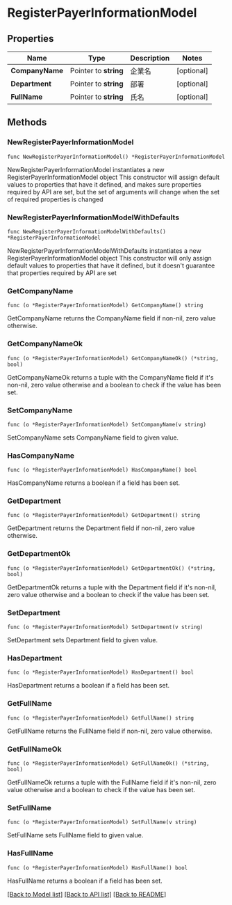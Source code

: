 # RegisterPayerInformationModel

## Properties

Name | Type | Description | Notes
------------ | ------------- | ------------- | -------------
**CompanyName** | Pointer to **string** | 企業名 | [optional] 
**Department** | Pointer to **string** | 部署 | [optional] 
**FullName** | Pointer to **string** | 氏名 | [optional] 

## Methods

### NewRegisterPayerInformationModel

`func NewRegisterPayerInformationModel() *RegisterPayerInformationModel`

NewRegisterPayerInformationModel instantiates a new RegisterPayerInformationModel object
This constructor will assign default values to properties that have it defined,
and makes sure properties required by API are set, but the set of arguments
will change when the set of required properties is changed

### NewRegisterPayerInformationModelWithDefaults

`func NewRegisterPayerInformationModelWithDefaults() *RegisterPayerInformationModel`

NewRegisterPayerInformationModelWithDefaults instantiates a new RegisterPayerInformationModel object
This constructor will only assign default values to properties that have it defined,
but it doesn't guarantee that properties required by API are set

### GetCompanyName

`func (o *RegisterPayerInformationModel) GetCompanyName() string`

GetCompanyName returns the CompanyName field if non-nil, zero value otherwise.

### GetCompanyNameOk

`func (o *RegisterPayerInformationModel) GetCompanyNameOk() (*string, bool)`

GetCompanyNameOk returns a tuple with the CompanyName field if it's non-nil, zero value otherwise
and a boolean to check if the value has been set.

### SetCompanyName

`func (o *RegisterPayerInformationModel) SetCompanyName(v string)`

SetCompanyName sets CompanyName field to given value.

### HasCompanyName

`func (o *RegisterPayerInformationModel) HasCompanyName() bool`

HasCompanyName returns a boolean if a field has been set.

### GetDepartment

`func (o *RegisterPayerInformationModel) GetDepartment() string`

GetDepartment returns the Department field if non-nil, zero value otherwise.

### GetDepartmentOk

`func (o *RegisterPayerInformationModel) GetDepartmentOk() (*string, bool)`

GetDepartmentOk returns a tuple with the Department field if it's non-nil, zero value otherwise
and a boolean to check if the value has been set.

### SetDepartment

`func (o *RegisterPayerInformationModel) SetDepartment(v string)`

SetDepartment sets Department field to given value.

### HasDepartment

`func (o *RegisterPayerInformationModel) HasDepartment() bool`

HasDepartment returns a boolean if a field has been set.

### GetFullName

`func (o *RegisterPayerInformationModel) GetFullName() string`

GetFullName returns the FullName field if non-nil, zero value otherwise.

### GetFullNameOk

`func (o *RegisterPayerInformationModel) GetFullNameOk() (*string, bool)`

GetFullNameOk returns a tuple with the FullName field if it's non-nil, zero value otherwise
and a boolean to check if the value has been set.

### SetFullName

`func (o *RegisterPayerInformationModel) SetFullName(v string)`

SetFullName sets FullName field to given value.

### HasFullName

`func (o *RegisterPayerInformationModel) HasFullName() bool`

HasFullName returns a boolean if a field has been set.


[[Back to Model list]](../README.md#documentation-for-models) [[Back to API list]](../README.md#documentation-for-api-endpoints) [[Back to README]](../README.md)


